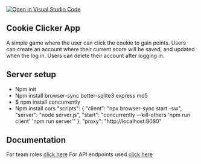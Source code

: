 [![Open in Visual Studio Code](https://classroom.github.com/assets/open-in-vscode-f059dc9a6f8d3a56e377f745f24479a46679e63a5d9fe6f495e02850cd0d8118.svg)](https://classroom.github.com/online_ide?assignment_repo_id=6356164&assignment_repo_type=AssignmentRepo)
## Cookie Clicker App

A simple game where the user can click the cookie to gain points. Users can create an account where their current score will be saved, and updated when the log in. Users can delete their account after logging in.

## Server setup
- Npm init
- Npm install browser-sync better-sqlite3 express md5
- $ npm install concurrently
- Npm install cors
"scripts": {
    "client": "npx browser-sync start -sw",
    "server": "node server.js",
    "start": "concurrently --kill-others 'npm run client' 'npm run server'"
  },
    "proxy": "http://localhost:8080"


## Documentation
For team roles [click here](../docs/teamRoles.md)
For API endpoints used [click here](../docs/endpointsList.md)

